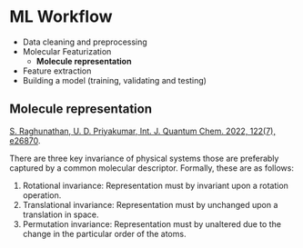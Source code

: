 # ML Workflow

*   Data cleaning and preprocessing
  *   Molecular Featurization
      * **Molecule representation**
*   Feature extraction
*   Building a model (training, validating and testing)

## Molecule representation

[S. Raghunathan, U. D. Priyakumar, Int. J. Quantum Chem. 2022, 122(7), e26870](https://doi.org/10.1002/qua.26870).

There are three key invariance of physical systems those are preferably captured by a common molecular descriptor. Formally, these are as follows:

1.   Rotational invariance: Representation must by invariant upon a rotation operation.
2.   Translational invariance: Representation must by unchanged upon a translation in space.
3.   Permutation invariance: Representation must by unaltered due to the change in the particular order of the atoms.

